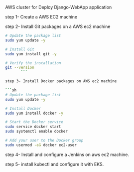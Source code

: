 AWS cluster for Deploy Django-WebApp application

 step 1- Create a AWS EC2 machine

 step 2- Install Git packages on a AWS ec2 machine

 ```sh
 # Update the package list
sudo yum update -y

# Install Git
sudo yum install git -y

# Verify the installation
git --version
        ```

 step 3- Install Docker packages on AWS ec2 machine

```sh
# Update the package list
sudo yum update -y

# Install Docker
sudo yum install docker -y

# Start the Docker service
sudo service docker start
sudo systemctl enable docker

# Add your user to the Docker group
sudo usermod -aG docker ec2-user
```

 step 4- Install and configure a Jenkins on aws ec2 machine.

 step 5- install kubectl and configure it with EKS.
